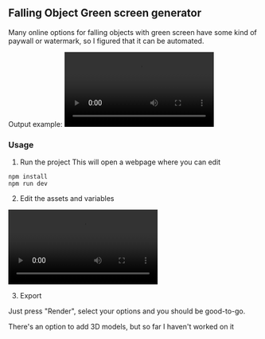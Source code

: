 ## Falling Object Green screen generator

Many online options for falling objects with green screen have some kind of paywall or watermark, so I figured that it can be automated.

Output example:
![](./public/Scene-copy.mp4)


### Usage

1. Run the project
This will open a webpage where you can edit
```
npm install
npm run dev
```

2. Edit the assets and variables

![](./public/Usage-demo.mp4)

3. Export

Just press "Render", select your options and you should be good-to-go.



There's an option to add 3D models, but so far I haven't worked on it